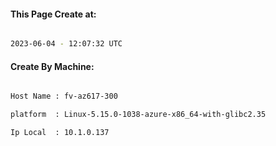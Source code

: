 
   
#### This Page Create at:

```bash

2023-06-04 - 12:07:32 UTC

```

#### Create By Machine:

```bash

Host Name : fv-az617-300

platform  : Linux-5.15.0-1038-azure-x86_64-with-glibc2.35

Ip Local  : 10.1.0.137

```

